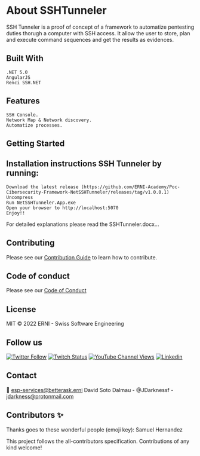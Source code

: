 # About SSHTunneler

SSH Tunneler is a proof of concept of a framework to automatize pentesting duties thorugh a computer with SSH access.
It allow the user to store, plan and execute command sequences and get the results as evidences.

## Built With

    .NET 5.0
    AngularJS
    Renci SSH.NET

## Features

    SSH Console.
    Network Map & Network discovery.
    Automatize processes.

## Getting Started

## Installation instructions SSH Tunneler by running:

    Download the latest release (https://github.com/ERNI-Academy/Poc-Cibersecurity-Framework-NetSSHTunneler/releases/tag/v1.0.0.1)
    Uncompress
    Run NetSSHTunneler.App.exe
    Open your browser to http://localhost:5070
    Enjoy!!

For detailed explanations please read the SSHTunneler.docx...

## Contributing

Please see our [Contribution Guide](CONTRIBUTING.md) to learn how to contribute.

## Code of conduct

Please see our [Code of Conduct](CODE_OF_CONDUCT.md)

## License

MIT © 2022 ERNI - Swiss Software Engineering

## Follow us

[![Twitter Follow](https://img.shields.io/twitter/follow/ERNI?style=social)](https://www.twitter.com/ERNI)
[![Twitch Status](https://img.shields.io/twitch/status/erni_academy?label=Twitch%20Erni%20Academy&style=social)](https://www.twitch.tv/erni_academy)
[![YouTube Channel Views](https://img.shields.io/youtube/channel/views/UCkdDcxjml85-Ydn7Dc577WQ?label=Youtube%20Erni%20Academy&style=social)](https://www.youtube.com/channel/UCkdDcxjml85-Ydn7Dc577WQ)
[![Linkedin](https://img.shields.io/badge/linkedin-31k-green?style=social&logo=Linkedin)](https://www.linkedin.com/company/erni)

## Contact

📧 [esp-services@betterask.erni](mailto:esp-services@betterask.erni)
David Soto Dalmau - @JDarknessf - jdarkness@protonmail.com

## Contributors ✨

Thanks goes to these wonderful people (emoji key): Samuel Hernandez

This project follows the all-contributors specification. Contributions of any kind welcome!


